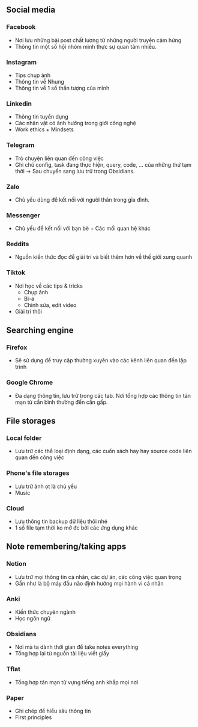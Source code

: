## Social media
### Facebook
- Nơi lưu những bài post chất lượng từ những người truyền cảm hứng
- Thông tin một số hội nhóm mình thực sự quan tâm nhiều. 
### Instagram
- Tips chụp ảnh
- Thông tin về Nhung
- Thông tin về 1 số thần tượng của mình
### Linkedin
- Thông tin tuyển dụng
- Các nhân vật có ảnh hưởng trong giới công nghệ
- Work ethics + Mindsets 
### Telegram
- Trò chuyện liên quan đến công việc
- Ghi chú config, task đang thực hiện, query, code, ... của những thứ tạm thời -> Sau chuyển sang lưu trữ trong Obsidians. 
### Zalo 
- Chủ yếu dùng để kết nối với người thân trong gia đình. 
### Messenger
- Chủ yếu để kết nối với bạn bè + Các mối quan hệ khác
### Reddits
- Nguồn kiến thức đọc để giải trí và biết thêm hơn về thế giới xung quanh 
### Tiktok
- Nơi học về các tips & tricks
	- Chụp ảnh
	- Bi-a
	- Chỉnh sửa, edit video
- Giải trí thôi 
## Searching engine 
### Firefox
- Sẽ sử dụng để truy cập thường xuyên vào các kênh liên quan đến lập trình
### Google Chrome
- Đa dạng thông tin, lưu trữ trong các tab. Nơi tổng hợp các thông tin tản mạn từ cần bình thường đến cần gấp. 
## File storages
### Local folder
- Lưu trữ các thể loại định dạng, các cuốn sách hay hay source code liên quan đến công việc 
### Phone's file storages
- Lưu trữ ảnh ọt là chủ yếu
- Music
### Cloud
- Lưu thông tin backup dữ liệu thôi nhé
- 1 số file tạm thời ko mở đc bởi các ứng dụng khác 
## Note remembering/taking apps
### Notion
- Lưu trữ mọi thông tin cá nhân, các dự án, các công việc quan trọng
- Gần như là bộ máy đầu não định hướng mọi hành vi cá nhân
### Anki
- Kiến thức chuyên ngành 
- Học ngôn ngữ
### Obsidians
- Nơi mà ta dành thời gian để take notes everything
- Tổng hợp lại từ nguồn tài liệu viết giấy
### Tflat
- Tổng hợp tản mạn từ vựng tiếng anh khắp mọi nơi
### Paper
- Ghi chép để hiểu sâu thông tin
- First principles 
